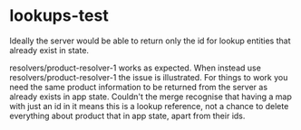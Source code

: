 # lookups-test
Ideally the server would be able to return only the id for lookup entities that already exist in state.

resolvers/product-resolver-1 works as expected. When instead use resolvers/product-resolver-1 the issue is
illustrated. For things to work you need the same product information to be returned from the server as already exists in
app state. Couldn't the merge recognise that having a map with just an id in it means this is a lookup
reference, not a chance to delete everything about product that in app state, apart from their ids.
